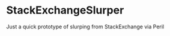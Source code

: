 StackExchangeSlurper
====================

Just a quick prototype of slurping from StackExchange via Peril
